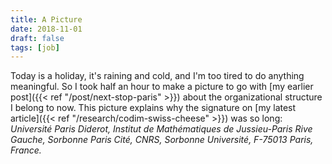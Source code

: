 ```yaml
---
title: A Picture
date: 2018-11-01
draft: false
tags: [job]
---
```


Today is a holiday, it's raining and cold, and I'm too tired to do anything meaningful.
So I took half an hour to make a picture to go with [my earlier post]({{< ref "/post/next-stop-paris" >}}) about the organizational structure I belong to now.
This picture explains why the signature on [my latest article]({{< ref "/research/codim-swiss-cheese" >}}) was so long: *Université Paris Diderot, Institut de Mathématiques de Jussieu-Paris Rive Gauche, Sorbonne Paris Cité, CNRS, Sorbonne Université, F-75013 Paris, France.*
<!--more-->
